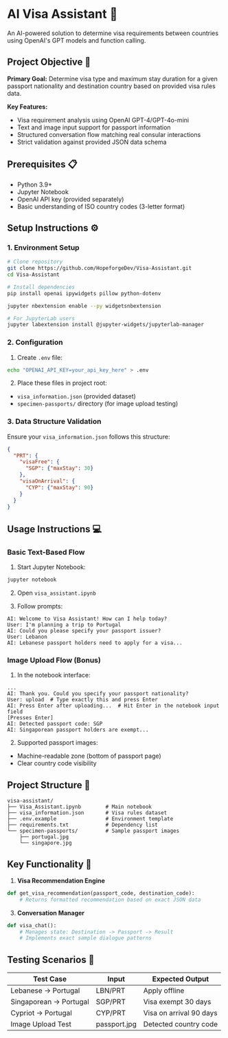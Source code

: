 # AI Visa Assistant 🛂

An AI-powered solution to determine visa requirements between countries using OpenAI's GPT models and function calling.

## Project Objective 🎯
**Primary Goal:** Determine visa type and maximum stay duration for a given passport nationality and destination country based on provided visa rules data.

**Key Features:**
- Visa requirement analysis using OpenAI GPT-4/GPT-4o-mini
- Text and image input support for passport information
- Structured conversation flow matching real consular interactions
- Strict validation against provided JSON data schema

## Prerequisites 📋
- Python 3.9+
- Jupyter Notebook
- OpenAI API key (provided separately)
- Basic understanding of ISO country codes (3-letter format)

## Setup Instructions ⚙️

### 1. Environment Setup
```bash
# Clone repository
git clone https://github.com/HopeforgeDev/Visa-Assistant.git
cd Visa-Assistant

# Install dependencies
pip install openai ipywidgets pillow python-dotenv

jupyter nbextension enable --py widgetsnbextension

# For JupyterLab users
jupyter labextension install @jupyter-widgets/jupyterlab-manager
```

### 2. Configuration
1. Create `.env` file:
```bash
echo "OPENAI_API_KEY=your_api_key_here" > .env
```

2. Place these files in project root:
- `visa_information.json` (provided dataset)
- `specimen-passports/` directory (for image upload testing)

### 3. Data Structure Validation
Ensure your `visa_information.json` follows this structure:
```json
{
  "PRT": {
    "visaFree": {
      "SGP": {"maxStay": 30}
    },
    "visaOnArrival": {
      "CYP": {"maxStay": 90}
    }
  }
}
```

## Usage Instructions 💻

### Basic Text-Based Flow
1. Start Jupyter Notebook:
```bash
jupyter notebook
```

2. Open `visa_assistant.ipynb`

3. Follow prompts:
```text
AI: Welcome to Visa Assistant! How can I help today?
User: I'm planning a trip to Portugal
AI: Could you please specify your passport issuer?
User: Lebanon
AI: Lebanese passport holders need to apply for a visa...
```

### Image Upload Flow (Bonus)
1. In the notebook interface:
```text
...
AI: Thank you. Could you specify your passport nationality?
User: upload  # Type exactly this and press Enter
AI: Press Enter after uploading...  # Hit Enter in the notebook input field
[Presses Enter]
AI: Detected passport code: SGP
AI: Singaporean passport holders are exempt...

```

2. Supported passport images:
- Machine-readable zone (bottom of passport page)
- Clear country code visibility

## Project Structure 📂
```
visa-assistant/
├── Visa_Assistant.ipynb        # Main notebook
├── visa_information.json       # Visa rules dataset
├── .env.example                # Environment template
├── requirements.txt            # Dependency list
└── specimen-passports/         # Sample passport images
    ├── portugal.jpg
    └── singapore.jpg
```

## Key Functionality 🔧
1. **Visa Recommendation Engine**
```python
def get_visa_recommendation(passport_code, destination_code):
    # Returns formatted recommendation based on exact JSON data
```

3. **Conversation Manager**
```python
def visa_chat():
    # Manages state: Destination -> Passport -> Result
    # Implements exact sample dialogue patterns
```

## Testing Scenarios 🧪
| Test Case | Input | Expected Output |
|-----------|-------|-----------------|
| Lebanese → Portugal | LBN/PRT | Apply offline |
| Singaporean → Portugal | SGP/PRT | Visa exempt 30 days |
| Cypriot → Portugal | CYP/PRT | Visa on arrival 90 days |
| Image Upload Test | passport.jpg | Detected country code |
